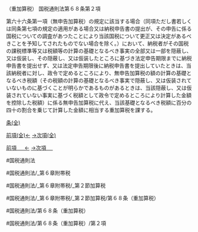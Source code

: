 （重加算税）
国税通則法第６８条第２項

第六十六条第一項（無申告加算税）の規定に該当する場合（同項ただし書若しくは同条第七項の規定の適用がある場合又は納税申告書の提出が、その申告に係る国税についての調査があつたことにより当該国税について更正又は決定があるべきことを予知してされたものでない場合を除く。）において、納税者がその国税の課税標準等又は税額等の計算の基礎となるべき事実の全部又は一部を隠蔽し、又は仮装し、その隠蔽し、又は仮装したところに基づき法定申告期限までに納税申告書を提出せず、又は法定申告期限後に納税申告書を提出していたときは、当該納税者に対し、政令で定めるところにより、無申告加算税の額の計算の基礎となるべき税額（その税額の計算の基礎となるべき事実で隠蔽し、又は仮装されていないものに基づくことが明らかであるものがあるときは、当該隠蔽し、又は仮装されていない事実に基づく税額として政令で定めるところにより計算した金額を控除した税額）に係る無申告加算税に代え、当該基礎となるべき税額に百分の四十の割合を乗じて計算した金額に相当する重加算税を課する。

[条(全)](国税通則法＿＿＿＿＿第６８条_.md)

[前項(全)←](国税通則法＿＿＿＿＿第６８条第１項_.md)    [→次項(全)](国税通則法＿＿＿＿＿第６８条第３項_.md)

[前項 　 ←](国税通則法＿＿＿＿＿第６８条第１項.md)    [→次項 　 ](国税通則法＿＿＿＿＿第６８条第３項.md)



#国税通則法

#国税通則法/_第６章附帯税

#国税通則法/_第６章附帯税/_第２節加算税

#国税通則法/_第６章附帯税/_第２節加算税/第６８条（重加算税）

#国税通則法/第６８条（重加算税）

#国税通則法/第６８条（重加算税）/第２項

